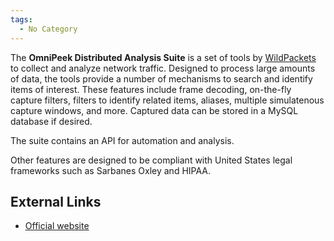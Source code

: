```yaml
---
tags:
  - No Category
---
```

The **OmniPeek Distributed Analysis Suite** is a set of tools by
[WildPackets](wildpackets.md) to collect and analyze network
traffic. Designed to process large amounts of data, the tools provide a
number of mechanisms to search and identify items of interest. These
features include frame decoding, on-the-fly capture filters, filters to
identify related items, aliases, multiple simulatenous capture windows,
and more. Captured data can be stored in a MySQL database if desired.

The suite contains an API for automation and analysis.

Other features are designed to be compliant with United States legal
frameworks such as Sarbanes Oxley and HIPAA.

## External Links

- [Official website](http://www.wildpackets.com/)